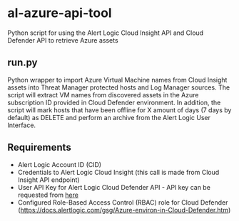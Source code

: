 al-azure-api-tool
=================
Python script for using the Alert Logic Cloud Insight API and Cloud Defender API to retrieve Azure assets

run.py
------
Python wrapper to import Azure Virtual Machine names from Cloud Insight assets into Threat Manager protected hosts and Log Manager sources. The script will extract VM names from discovered assets in the Azure subscription ID provided in Cloud Defender environment. In addition, the script will mark hosts that have been offline for X amount of days (7 days by default) as DELETE and perform an archive from the Alert Logic User Interface.

Requirements
------------
* Alert Logic Account ID (CID)
* Credentials to Alert Logic Cloud Insight (this call is made from Cloud Insight API endpoint)
* User API Key for Alert Logic Cloud Defender API - API key can be requested from [here](https://www.alertlogic.com/resources/alert-logic-activeintegration-apis/#api-key)
* Configured Role-Based Access Control (RBAC) role for Cloud Defender (https://docs.alertlogic.com/gsg/Azure-environ-in-Cloud-Defender.htm)
